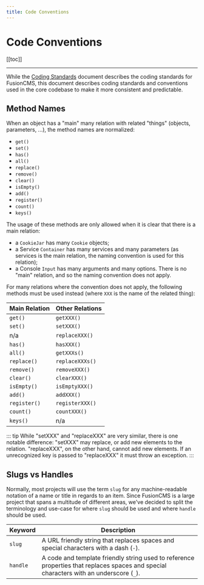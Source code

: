 ```yaml
---
title: Code Conventions
---
```


# Code Conventions

[[toc]]

---

While the [Coding Standards](/{{version}}/coding-standards) document describes the coding standards for FusionCMS, this document describes coding standards and conventions used in the core codebase to make it more consistent and predictable.

## Method Names
When an object has a "main" many relation with related "things" (objects, parameters, ...), the method names are normalized:

- `get()`
- `set()`
- `has()`
- `all()`
- `replace()`
- `remove()`
- `clear()`
- `isEmpty()`
- `add()`
- `register()`
- `count()`
- `keys()`

The usage of these methods are only allowed when it is clear that there is a main relation:

- a `CookieJar` has many `Cookie` objects;
- a Service `Container` has many services and many parameters (as services is the main relation, the naming convention is used for this relation);
- a Console `Input` has many arguments and many options. There is no "main" relation, and so the naming convention does not apply.

For many relations where the convention does not apply, the following methods must be used instead (where `XXX` is the name of the related thing):

| Main Relation | Other Relations |
|---------------|-----------------|
| `get()` | `getXXX()` |
| `set()` | `setXXX()` |
| n/a | `replaceXXX()` |
| `has()` | `hasXXX()` |
| `all()` | `getXXXs()` |
| `replace()` | `replaceXXXs()` |
| `remove()` | `removeXXX()` |
| `clear()` | `clearXXX()` |
| `isEmpty()` | `isEmptyXXX()` |
| `add()` | `addXXX()` |
| `register()` | `registerXXX()` |
| `count()` | `countXXX()` |
| `keys()` | n/a |

::: tip
While "setXXX" and "replaceXXX" are very similar, there is one notable difference: "setXXX" may replace, or add new elements to the relation. "replaceXXX", on the other hand, cannot add new elements. If an unrecognized key is passed to "replaceXXX" it must throw an exception.
:::

## Slugs vs Handles
Normally, most projects will use the term `slug` for any machine-readable notation of a name or title in regards to an item. Since FusionCMS is a large project that spans a multitude of different areas, we've decided to split the terminology and use-case for where `slug` should be used and where `handle` should be used.

| Keyword | Description |
|---------|-------------|
| `slug` | A URL friendly string that replaces spaces and special characters with a dash (`-`). |
| `handle` | A code and template friendly string used to reference properties that replaces spaces and special characters with an underscore (`_`). |
